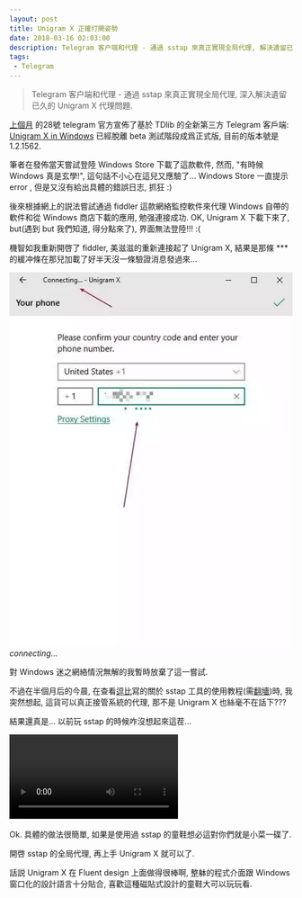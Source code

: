 ```yaml
---
layout: post
title: Unigram X 正確打開姿勢
date: 2018-03-16 02:03:00
description: Telegram 客户端和代理 - 通過 sstap 來真正實現全局代理, 解決遺留已久的 Unigram X 代理問題.
tags: 
 - Telegram
---
```


> Telegram 客户端和代理 - 通過 sstap 來真正實現全局代理, 深入解決遺留已久的 Unigram X 代理問題.

<!--more-->

[上個月](//t.me/unigram/164) 的28號 telegram 官方宣佈了基於 TDlib 的全新第三方 Telegram 客戶端: [Unigram X in Windows](//unigram.me/) 已經脫離 beta 測試階段成爲正式版, 目前的版本號是1.2.1562.

筆者在發佈當天嘗試登陸 Windows Store 下載了這款軟件, 然而, "有時候 Windows 真是玄學!", 這句話不小心在這兒又應驗了... Windows Store 一直提示 error , 但是又沒有給出具體的錯誤日志, 抓狂 :)  

後來根據網上的説法嘗試通過 fiddler 這款網絡監控軟件來代理 Windows 自帶的軟件和從 Windows 商店下載的應用, 勉强連接成功. OK, Unigram X 下載下來了, but(遇到 but 我們知道, 得分點來了), 界面無法登陸!!! :(  

機智如我重新開啓了 fiddler, 美滋滋的重新連接起了 Unigram X, 結果是那條 *** 的緩冲條在那兒加載了好半天沒一條驗證消息發過來...

![](/media/files/WEBP/connecting.webp)*connecting...*

對 Windows 迷之網絡情況無解的我暫時放棄了這一嘗試. 

不過在半個月后的今晨, 在查看[逗比](//doub.io/dbrj-5/)寫的關於 sstap 工具的使用教程(需[翻墻](/科学上网))時, 我突然想起, 這貨可以真正接管系統的代理, 那不是 Unigram X 也絲毫不在話下???

結果還真是... 以前玩 sstap 的時候咋沒想起來這茬...

<div class="embed-responsive embed-responsive-16by9">
<video src="/media/files/WEBM/unigram.webm" class="embed-responsive-item" controls="controls"></video>
</div>

Ok. 具體的做法很簡單, 如果是使用過 sstap 的童鞋想必這對你們就是小菜一碟了. 

開啓 sstap 的全局代理, 再上手 Unigram X 就可以了. 

話説 Unigram X 在 Fluent design 上面做得很棒啊, 整躰的程式介面跟 Windows 窗口化的設計語言十分貼合, 喜歡這種磁貼式設計的童鞋大可以玩玩看.
